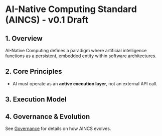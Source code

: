 # AI-Native Computing Standard (AINCS) - v0.1 Draft

## 1. Overview
AI-Native Computing defines a paradigm where artificial intelligence functions as a persistent, embedded entity within software architectures.

## 2. Core Principles
- AI must operate as an **active execution layer**, not an external API call.

## 3. Execution Model

## 4. Governance & Evolution
See [Governance](./governance.md) for details on how AINCS evolves.
